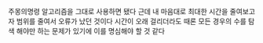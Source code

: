 주몽의명령 알고리즘을 그대로 사용하면 됐다
근데 내 마음대로 최대한 시간을 줄여보고자 범위를 줄여서 오류가 났던 것이다
시간이 오래 걸리더라도 때론 모든 경우의 수를 탐색 해야만 하는 문제가 있기에 이를 명심해야 할 것 같다